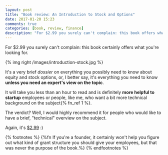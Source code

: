 ```yaml
---
layout: post
title: "Book review: An Introduction to Stock and Options"
date: 2017-01-20 15:23
comments: true
categories: [book, review, finance]
description: "For $2.99 you surely can't complain: this book offers what you're looking for."
---
```


For $2.99 you surely can't complain:
this book certainly offers what you're
looking for.

<!-- more -->

{% img right /images/introduction-stock.jpg %}

It's a very brief *dossier* on everything you possibly
need to know about equity and stock options, or, I
better say, it's everything you need to know **unless
you need an expert's view on the topic**.

It will take you less than an hour to read and
is definitely **more helpful to startup** employees or people,
like me, who want a bit more technical background on
the subject{% fn_ref 1 %}.

The verdict? Well, I would highly recommend it for people
who would like to have a brief, "technical" overview on
the subject.

Again, it's [$2.99](https://www.amazon.com/Introduction-Stock-Options-David-Weekly-ebook/dp/B0055PQ4H8) :)

{% footnotes %}
  {%fn If you're a founder, it certainly won't help you figure out what kind of grant structure you should give your employees, but that was never the purpose of the book.%}
{% endfootnotes %}
